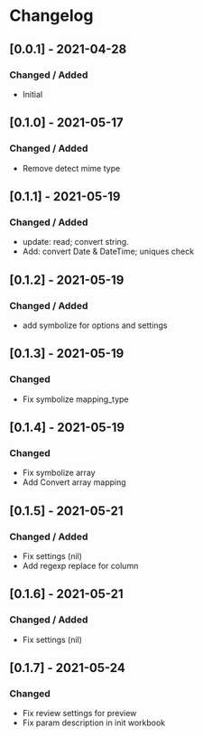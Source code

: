 # Changelog

## [0.0.1] - 2021-04-28
### Changed / Added
* Initial

## [0.1.0] - 2021-05-17
### Changed / Added
* Remove detect mime type

## [0.1.1] - 2021-05-19
### Changed / Added
* update: read; convert string.
* Add: convert Date & DateTime; uniques check

## [0.1.2] - 2021-05-19
### Changed / Added
* add symbolize for options and settings

## [0.1.3] - 2021-05-19
### Changed 
* Fix symbolize mapping_type

## [0.1.4] - 2021-05-19
### Changed
* Fix symbolize array
* Add Convert array mapping

## [0.1.5] - 2021-05-21
### Changed / Added
* Fix settings (nil)
* Add regexp replace for column

## [0.1.6] - 2021-05-21
### Changed / Added
* Fix settings (nil)

## [0.1.7] - 2021-05-24
### Changed 
* Fix review settings for preview
* Fix param description in init workbook
